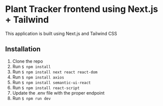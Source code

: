 # Plant Tracker frontend using Next.js + Tailwind

This application is built using Next.js and Tailwind CSS

## Installation

1. Clone the repo
2. Run `$ npm install`
3. Run `$ npm install next react react-dom`
4. Run `$ npm install axios`
5. Run `$ npm install semantic-ui-react`
6. Run `$ npm install react-script`
7. Update the .env file with the proper endpoint
8. Run `$ npm run dev`

